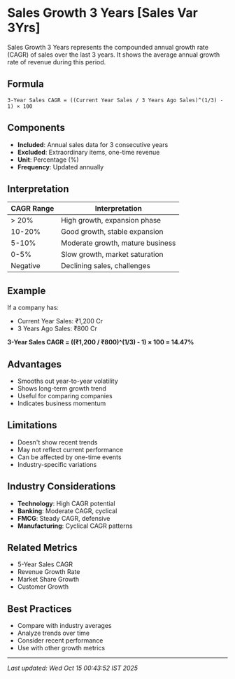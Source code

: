 # Sales Growth 3 Years [Sales Var 3Yrs]


Sales Growth 3 Years represents the compounded annual growth rate (CAGR) of sales over the last 3 years. It shows the average annual growth rate of revenue during this period.

## Formula
```text
3-Year Sales CAGR = ((Current Year Sales / 3 Years Ago Sales)^(1/3) - 1) × 100
```

## Components
- **Included**: Annual sales data for 3 consecutive years
- **Excluded**: Extraordinary items, one-time revenue
- **Unit**: Percentage (%)
- **Frequency**: Updated annually

## Interpretation
| CAGR Range | Interpretation |
|------------|----------------|
| > 20% | High growth, expansion phase |
| 10-20% | Good growth, stable expansion |
| 5-10% | Moderate growth, mature business |
| 0-5% | Slow growth, market saturation |
| Negative | Declining sales, challenges |

## Example
If a company has:
- Current Year Sales: ₹1,200 Cr
- 3 Years Ago Sales: ₹800 Cr

**3-Year Sales CAGR = ((₹1,200 / ₹800)^(1/3) - 1) × 100 = 14.47%**

## Advantages
- Smooths out year-to-year volatility
- Shows long-term growth trend
- Useful for comparing companies
- Indicates business momentum

## Limitations
- Doesn't show recent trends
- May not reflect current performance
- Can be affected by one-time events
- Industry-specific variations

## Industry Considerations
- **Technology**: High CAGR potential
- **Banking**: Moderate CAGR, cyclical
- **FMCG**: Steady CAGR, defensive
- **Manufacturing**: Cyclical CAGR patterns

## Related Metrics
- 5-Year Sales CAGR
- Revenue Growth Rate
- Market Share Growth
- Customer Growth

## Best Practices
- Compare with industry averages
- Analyze trends over time
- Consider recent performance
- Use with other growth metrics

---
*Last updated: Wed Oct 15 00:43:52 IST 2025*
